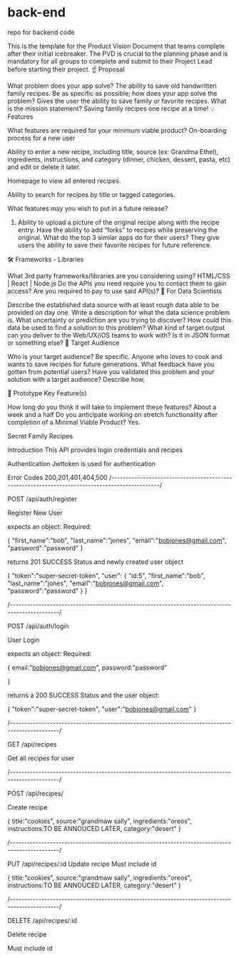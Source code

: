 # back-end

repo for backend code

This is the template for the Product Vision Document that teams complete after their initial icebreaker. The PVD is crucial to the planning phase and is mandatory for all groups to complete and submit to their Project Lead before starting their project.
☝️ Proposal

What problem does your app solve?
The ability to save old handwritten family recipes.
Be as specific as possible; how does your app solve the problem?
Gives the user the ability to save family or favorite recipes.
What is the mission statement?
Saving family recipes one recipe at a time!
💡 Features

What features are required for your minimum viable product?
On-boarding process for a new user

Ability to enter a new recipe, including title, source (ex: Grandma Ethel), ingredients, instructions, and category (dinner, chicken, dessert, pasta, etc) and edit or delete it later.

Homepage to view all entered recipes.

Ability to search for recipes by title or tagged categories.

What features may you wish to put in a future release?

1. Ability to upload a picture of the original recipe along with the recipe entry.
   Have the ability to add “forks” to recipes while preserving the original.
   What do the top 3 similar apps do for their users?
   They give users the ability to save their favorite recipes for future reference.

🛠 Frameworks - Libraries

What 3rd party frameworks/libraries are you considering using?
HTML/CSS | React | Node.js
Do the APIs you need require you to contact them to gain access?
Are you required to pay to use said API(s)?
🧮 For Data Scientists

Describe the established data source with at least rough data able to be provided on day one.
Write a description for what the data science problem is. What uncertainty or prediction are you trying to discover? How could this data be used to find a solution to this problem?
What kind of target output can you deliver to the Web/UX/iOS teams to work with? Is it in JSON format or something else?
🎯 Target Audience

Who is your target audience? Be specific.
Anyone who loves to cook and wants to save recipes for future generations.
What feedback have you gotten from potential users?
Have you validated this problem and your solution with a target audience? Describe how,

🔑 Prototype Key Feature(s)

How long do you think it will take to implement these features?
About a week and a half
Do you anticipate working on stretch functionality after completion of a Minimal Viable Product?
Yes.

Secret Family Recipes

Introduction
This API provides login credentials and recipes

Authentication
Jwttoken is used for authentication

Error Codes
200,201,401,404,500
/-----------------------------------------------------------------------------------------------/

POST /api/auth/register

Register New User

expects an object: Required:

{
"first_name":"bob",
"last_name":"jones",
"email":"bobjones@gmail.com",
"password":"password"
}

returns 201 SUCCESS Status and newly created user object

{
"token":"super-secret-token",
"user":
{
"id:5",
"first_name":"bob",
"last_name":"jones",
"email":"bobjones@gmail.com",
"password":"password"
}
}

/-----------------------------------------------------------------------------------------------/

POST /api/auth/login

User Login

expects an object: Required:

{
email:"bobjones@gmail.com",
password:"password"

}

returns a 200 SUCCESS Status and the user object:

{
"token":"super-secret-token",
"user":"bobjones@gmail.com"
}

/-----------------------------------------------------------------------------------------------/

GET /api/recipes

Get all recipes for user

/-----------------------------------------------------------------------------------------------/

POST /api/recipes/

Create recipe

{
title:"cookies",
source:"grandmaw sally",
ingredients:"oreos",
instructions:TO BE ANNOUCED LATER,
category:"desert"
}

/-----------------------------------------------------------------------------------------------/

PUT /api/recipes/:id
Update recipe
Must include id

{
title:"cookies",
source:"grandmaw sally",
ingredients:"oreos",
instructions:TO BE ANNOUCED LATER,
category:"desert"
}

/-----------------------------------------------------------------------------------------------/

DELETE /api/recipes/:id

Delete recipe

Must include id
